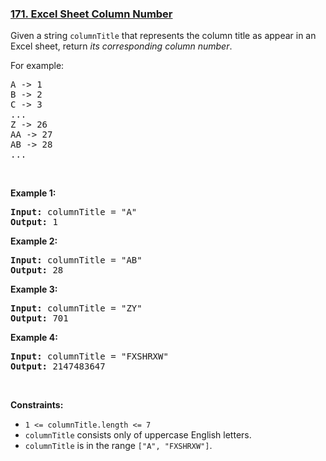 ### [171. Excel Sheet Column Number](https://leetcode.com/problems/excel-sheet-column-number/)

<p>Given a string <code>columnTitle</code> that represents the column title as appear in an Excel sheet, return <em>its corresponding column number</em>.</p>

<p>For example:</p>

<pre>A -&gt; 1
B -&gt; 2
C -&gt; 3
...
Z -&gt; 26
AA -&gt; 27
AB -&gt; 28 
...
</pre>

<p>&nbsp;</p>
<p><strong>Example 1:</strong></p>

<pre><strong>Input:</strong> columnTitle = "A"
<strong>Output:</strong> 1
</pre>

<p><strong>Example 2:</strong></p>

<pre><strong>Input:</strong> columnTitle = "AB"
<strong>Output:</strong> 28
</pre>

<p><strong>Example 3:</strong></p>

<pre><strong>Input:</strong> columnTitle = "ZY"
<strong>Output:</strong> 701
</pre>

<p><strong>Example 4:</strong></p>

<pre><strong>Input:</strong> columnTitle = "FXSHRXW"
<strong>Output:</strong> 2147483647
</pre>

<p>&nbsp;</p>
<p><strong>Constraints:</strong></p>

<ul>
	<li><code>1 &lt;= columnTitle.length &lt;= 7</code></li>
	<li><code>columnTitle</code> consists only of uppercase English letters.</li>
	<li><code>columnTitle</code> is in the range <code>["A", "FXSHRXW"]</code>.</li>
</ul>


